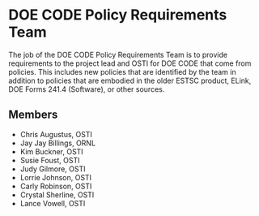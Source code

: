 # DOE CODE Policy Requirements Team
The job of the DOE CODE Policy Requirements Team is to provide requirements to the project lead and OSTI for DOE CODE that come from policies. This includes new policies that are identified by the team in addition to policies that are embodied in the older ESTSC product, ELink, DOE Forms 241.4 (Software), or other sources.

## Members
- Chris Augustus, OSTI
- Jay Jay Billings, ORNL
- Kim Buckner, OSTI
- Susie Foust, OSTI
- Judy Gilmore, OSTI
- Lorrie Johnson, OSTI
- Carly Robinson, OSTI
- Crystal Sherline, OSTI
- Lance Vowell, OSTI
